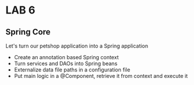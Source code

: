 <div class="pb"></div>

# LAB 6

## Spring Core

Let's turn our petshop application into a Spring application

- Create an annotation based Spring context
- Turn services and DAOs into Spring beans
- Externalize data file paths in a configuration file
- Put main logic in a @Component, retrieve it from context and execute it
